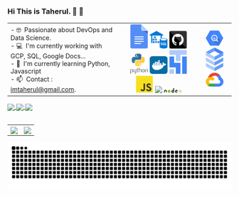 <!--
**imtaherul/imtaherul** is a ✨ _special_ ✨ repository because its `README.md` (this file) appears on your GitHub profile.

Here are some ideas to get you started:

- 🔭 I’m currently working on ...
- 🌱 I’m currently learning ...
- 👯 I’m looking to collaborate on ...
- 🤔 I’m looking for help with ...
- 💬 Ask me about ...
- 📫 How to reach me: ...
- 😄 Pronouns: ...
- ⚡ Fun fact: ...
-->



### Hi This is Taherul. 👋 🚀

<table>
    <tr>
        <td width="50%">
            - 🤓&ensp;Passionate about DevOps and Data Science. <br>
            - 💻&ensp;I'm currently working with GCP, SQL, Google Docs... <br>
            - 🌱&ensp;I'm currently learning Python, Javascript<br>
            - 📫&ensp;Contact : <a href="mailto:imtaherul@gmail.com">imtaherul@gmail.com</a>.
        </td>
        <td width="35%">
            <div align="center">
                <img width="40" src="https://github.com/imtaherul/imtaherul/blob/main/google-docs.svg" />
                <img width="40" src="https://github.com/imtaherul/imtaherul/blob/main/sql-datawarehouse.svg" />
                <img width="40" src="https://github.com/imtaherul/imtaherul/blob/main/github.svg" />
            </div>
            <div align="center">
                <img width="40" src="https://github.com/imtaherul/imtaherul/blob/main/python-vertical.svg" />
                <img width="40" src="https://github.com/imtaherul/imtaherul/blob/main/docker-tile.svg" />
                <img width="40" src="https://github.com/imtaherul/imtaherul/blob/main/google-cloud-composer.svg" />
            </div>
            <div align="center">
                <img width="40" src="https://github.com/imtaherul/imtaherul/blob/main/javascript.svg" />
                <img width="40" src="https://cdn.jsdelivr.net/gh/devicons/devicon/icons/typescript/typescript-original.svg" />
                <img width="40" src="https://github.com/imtaherul/imtaherul/blob/main/nodejs.svg" />
            </div>
        </td>
        <td width="15%">
            <div align="center">
                <img width="40" src="https://github.com/imtaherul/imtaherul/blob/6f7eb8133c26295a21938b7d8f6b71973e6190fd/bigquery-icon.svg" />
                <img width="40" src="https://github.com/imtaherul/imtaherul/blob/main/google-cloud-sql.svg" />
                <img width="40" src="https://github.com/imtaherul/imtaherul/blob/main/google-cloud-platform.svg" />
            </div>
        </td>
    </tr>
</table>
  
<div>
  <a href="https://www.linkedin.com/in/imtaherul/" target="_blank">
    <img align="center" src="https://img.shields.io/badge/LinkedIn-0077B5?style=for-the-badge&logo=linkedin&logoColor=white" />
  </a>
  <a href="mailto:imtaherul@gmail.com">
    <img align="center" src="https://img.shields.io/badge/Gmail-D14836?style=for-the-badge&logo=gmail&logoColor=white" />
  </a>  
<!--   <a href="https://www.instagram.com/samuelcupertino.dev" target="_blank">
    <img align="center" src="https://img.shields.io/badge/Instagram-E4405F?style=for-the-badge&logo=instagram&logoColor=white" />
  </a> -->
  <a href="https://codepen.io/imtaherul)" target="_blank">
    <img align="center" width="75" src="https://i1.wp.com/blog.codepen.io/wp-content/uploads/2012/08/main_logo.jpeg?resize=690%2C258&ssl=1" />
  </a>    
</div>

<br>

<table>
    <tr>
        <td>
            <a href="https://github.com/anuraghazra/github-readme-stats">
              <img align="center" src="https://github-readme-stats.vercel.app/api?username=imtaherul&show_icons=true&theme=tokyonight" />
            </a>
        </td>
        <td>
            <a href="https://github.com/anuraghazra/convoychat">
              <img align="center" src="https://github-readme-stats.vercel.app/api/top-langs/?username=imtaherul&layout=compact&theme=tokyonight" />
            </a>
        </td>
    </tr> 
</table>

![Snake animation](https://github.com/imtaherul/imtaherul/blob/main/github-contribution-grid-snake.svg)
